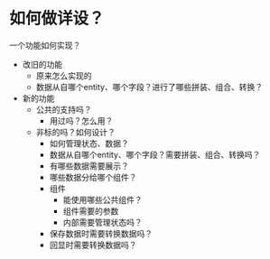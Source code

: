 # 如何做详设？
一个功能如何实现？
- 改旧的功能
  - 原来怎么实现的
  - 数据从自哪个entity、哪个字段？进行了哪些拼装、组合、转换？
- 新的功能
  - 公共的支持吗？
    - 用过吗？怎么用？
  - 非标的吗？如何设计？
    - 如何管理状态、数据？
    - 数据从自哪个entity、哪个字段？需要拼装、组合、转换吗？
    - 有哪些数据需要展示？
    - 哪些数据分给哪个组件？
    - 组件
      - 能使用哪些公共组件？
      - 组件需要的参数
      - 内部需要管理状态吗？
    - 保存数据时需要转换数据吗？
    - 回显时需要转换数据吗？
    
    